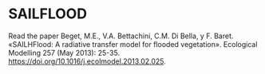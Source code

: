 # SAILFLOOD

Read the paper
Beget, M.E., V.A. Bettachini, C.M. Di Bella, y F. Baret.
«SAILHFlood: A radiative transfer model for flooded vegetation».
Ecological Modelling 257 (May 2013): 25-35.
 https://doi.org/10.1016/j.ecolmodel.2013.02.025.


